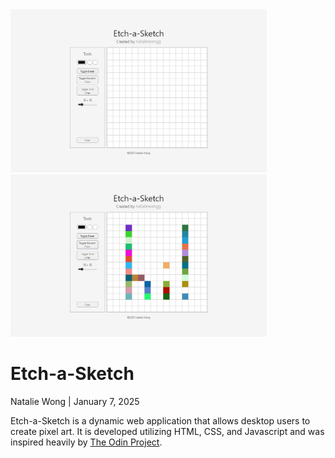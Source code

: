 <img src="screenshots/blank.png" width="410">
<img src="screenshots/example.png" width="410">

<h1>Etch-a-Sketch</h1>
<p>Natalie Wong | January 7, 2025</p>

Etch-a-Sketch is a dynamic web application that allows desktop users to create pixel art.
It is developed utilizing HTML, CSS, and Javascript and was inspired heavily by <a href="https://www.theodinproject.com/">The Odin Project</a>.
